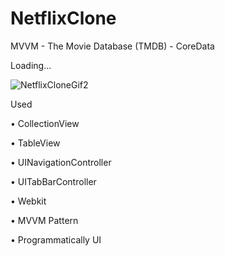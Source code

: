 # NetflixClone

MVVM - The Movie Database (TMDB) - CoreData

Loading...

![NetflixCloneGif2](https://user-images.githubusercontent.com/58392243/215760938-c78b3b27-9a9b-467a-8cec-97d4ed0c66c8.gif)

Used

• CollectionView

• TableView

• UINavigationController

• UITabBarController

• Webkit

• MVVM Pattern

• Programmatically UI
